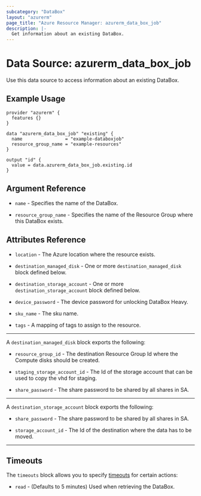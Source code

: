 ```yaml
---
subcategory: "DataBox"
layout: "azurerm"
page_title: "Azure Resource Manager: azurerm_data_box_job"
description: |-
  Get information about an existing DataBox.
---
```


# Data Source: azurerm_data_box_job

Use this data source to access information about an existing DataBox.

## Example Usage

```hcl
provider "azurerm" {
  features {}
}

data "azurerm_data_box_job" "existing" {
  name                = "example-databoxjob"
  resource_group_name = "example-resources"
}

output "id" {
  value = data.azurerm_data_box_job.existing.id
}
```

## Argument Reference

* `name` - Specifies the name of the DataBox.

* `resource_group_name` - Specifies the name of the Resource Group where this DataBox exists.

## Attributes Reference

* `location` - The Azure location where the resource exists.

* `destination_managed_disk` - One or more `destination_managed_disk` block defined below.

* `destination_storage_account` - One or more `destination_storage_account` block defined below.

* `device_password` - The device password for unlocking DataBox Heavy.

* `sku_name` - The sku name.

* `tags` - A mapping of tags to assign to the resource.

---

A `destination_managed_disk` block exports the following:

* `resource_group_id` - The destination Resource Group Id where the Compute disks should be created.

* `staging_storage_account_id` - The Id of the storage account that can be used to copy the vhd for staging.

* `share_password` - The share password to be shared by all shares in SA.

---

A `destination_storage_account` block exports the following:

* `share_password` - The share password to be shared by all shares in SA.

* `storage_account_id` - The Id of the destination where the data has to be moved.

---

## Timeouts

The `timeouts` block allows you to specify [timeouts](https://www.terraform.io/docs/configuration/resources.html#timeouts) for certain actions:

* `read` - (Defaults to 5 minutes) Used when retrieving the DataBox.
